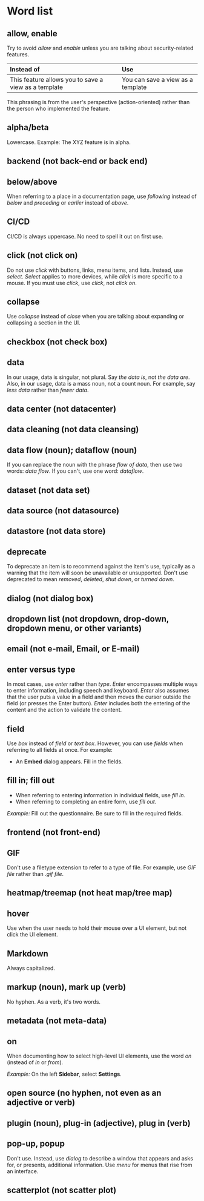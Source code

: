 # Word list

## allow, enable

Try to avoid _allow_ and _enable_ unless you are talking about security-related features.

| Instead of                                          | Use        |
|:----------------------------------------------------|:-----------|
|This feature allows you to save a view as a template |You can save a view as a template|

This phrasing is from the user's perspective (action-oriented) rather than the person who implemented the feature.

## alpha/beta

Lowercase. Example: The XYZ feature is in alpha.

## backend (not back-end or back end)

## below/above

When referring to a place in a documentation page, use _following_ instead of _below_ and _preceding_ or _earlier_ instead of _above_.

## CI/CD

CI/CD is always uppercase. No need to spell it out on first use.

## click (not click on)

Do not use _click_ with buttons, links, menu items, and lists. Instead, use _select_. _Select_ applies to more devices, while _click_ is more specific to a mouse. If you must use _click_, use _click_, not _click on_.

## collapse

Use _collapse_ instead of _close_ when you are talking about expanding or collapsing a section in the UI.

## checkbox (not check box)

## data

In our usage, data is singular, not plural. Say _the data is_, not _the data are_. Also, in our usage, data is a mass noun, not a count noun. For example, say _less data_ rather than _fewer data_.

## data center (not datacenter)

## data cleaning (not data cleansing)

## data flow (noun); dataflow (noun)

If you can replace the noun with the phrase _flow of data_, then use two words: _data flow_. If you can't, use one word: _dataflow_.

## dataset (not data set)

## data source (not datasource)

## datastore (not data store)

## deprecate

To deprecate an item is to recommend against the item's use, typically as a warning that the item will soon be unavailable or unsupported. Don't use deprecated to mean _removed_, _deleted_, _shut down_, or _turned down_.

## dialog (not dialog box)

## dropdown list (not dropdown, drop-down, dropdown menu, or other variants)

## email (not e-mail, Email, or E-mail)

## enter versus type

In most cases, use _enter_ rather than _type_. _Enter_ encompasses multiple ways to enter information, including speech and keyboard. _Enter_ also assumes that the user puts a value in a field and then moves the cursor outside the field (or presses the Enter button). _Enter_ includes both the entering of the content and the action to validate the content.

## field

Use _box_ instead of _field_ or _text box_. However, you can use _fields_ when referring to all fields at once. For example:

* An **Embed** dialog appears. Fill in the fields.

## fill in; fill out

* When referring to entering information in individual fields, use _fill in_.
* When referring to completing an entire form, use _fill out_.

_Example:_ Fill out the questionnaire. Be sure to fill in the required fields.

## frontend (not front-end)

## GIF

Don't use a filetype extension to refer to a type of file. For example, use _GIF file_ rather than _.gif file_.

## heatmap/treemap (not heat map/tree map)

## hover

Use when the user needs to hold their mouse over a UI element, but not click the UI element.

## Markdown

Always capitalized.

## markup (noun), mark up (verb)

No hyphen. As a verb, it's two words.

## metadata (not meta-data)

## on

When documenting how to select high-level UI elements, use the word _on_ (instead of _in_ or _from_).

_Example:_ On the left **Sidebar**, select **Settings**.

## open source (no hyphen, not even as an adjective or verb)

## plugin (noun), plug-in (adjective), plug in (verb)

## pop-up, popup

Don't use. Instead, use _dialog_ to describe a window that appears and asks for, or presents, additional information. Use _menu_ for menus that rise from an interface.

## scatterplot (not scatter plot)
